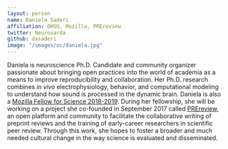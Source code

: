 ```yaml
---
layout: person
name: Daniela Saderi
affiliation: OHSU, Mozilla, PREreview
twitter: Neurosarda
github: dasaderi
image: "/images/oc/daniela.jpg"
---
```


Daniela is neuroscience Ph.D. Candidate and community organizer passionate about bringing open practices into the world of academia as a means to improve reproducibility and collaboration. Her Ph.D. research combines _in vivo_ electrophysiology, behavior, and computational modeling to understand how sound is processed in the dynamic brain. Daniela is also a [Mozilla Fellow for Science 2018-2019](https://blog.mozilla.org/blog/2018/08/21/mozilla-announces-25-new-fellows-in-openness-science-and-tech-policy/). During her fellowship, she will be working on a project she co-founded in September 2017 called [PREreview](https://www.prereview.org), an open platform and community to facilitate the collaborative writing of preprint reviews and the training of early-career researchers in scientific peer review. Through this work, she hopes to foster a broader and much needed cultural change in the way science is evaluated and disseminated.

